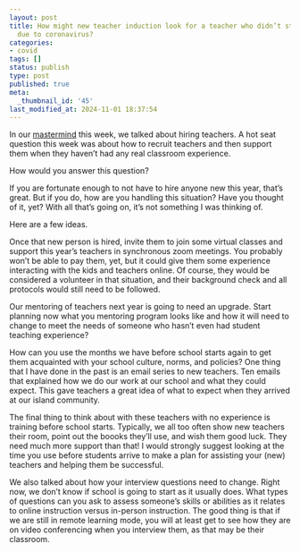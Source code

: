 ```yaml
---
layout: post
title: How might new teacher induction look for a teacher who didn’t student teach
  due to coronavirus?
categories:
- covid
tags: []
status: publish
type: post
published: true
meta:
  _thumbnail_id: '45'
last_modified_at: 2024-11-01 18:37:54
---
```


In our 
[mastermind](http://jethrojones.com/mastermind) this week, we talked about hiring teachers. 
A hot seat question this week was about how to recruit teachers and then support them when they haven’t had any real classroom experience.

How would you answer this question?

If you are fortunate enough to not have to hire anyone new this year, that’s great. But if you do, how are you handling this situation? Have you thought of it, yet? With all that’s going on, it’s not something I was thinking of.

Here are a few ideas.

Once that new person is hired, invite them to join some virtual classes and support this year’s teachers in synchronous zoom meetings. You probably won’t be able to pay them, yet, but it could give them some experience interacting with the kids and teachers online. Of course, they would be considered a volunteer in that situation, and their background check and all protocols would still need to be followed.

Our mentoring of teachers next year is going to need an upgrade. Start planning now what you mentoring program looks like and how it will need to change to meet the needs of someone who hasn’t even had student teaching experience?

How can you use the months we have before school starts again to get them acquainted with your school culture, norms, and policies? One thing that I have done in the past is an email series to new teachers. Ten emails that explained how we do our work at our school and what they could expect. This gave teachers a great idea of what to expect when they arrived at our island community.

The final thing to think about with these teachers with no experience is training before school starts. Typically, we all too often show new teachers their room, point out the boooks they’ll use, and wish them good luck. They need much more support than that! I would strongly suggest looking at the time you use before students arrive to make a plan for assisting your (new) teachers and helping them be successful.

We also talked about how your interview questions need to change. Right now, we don’t know if school is going to start as it usually does. What types of questions can you ask to assess someone’s skills or abilities as it relates to online instruction versus in-person instruction. The good thing is that if we are still in remote learning mode, you will at least get to see how they are on video conferencing when you interview them, as that may be their classroom.

